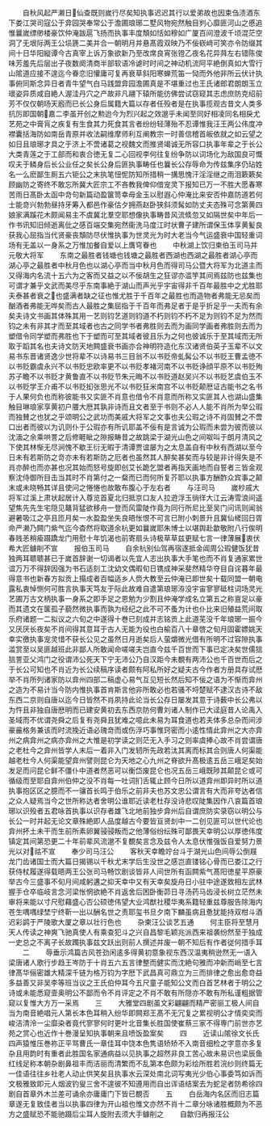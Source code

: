 <!-- { "loadSidebar": true } -->
　　自秋风起严濑日仙查既则嵗行尽矣知执事迟迟其行以爱弟故也因束刍渍酒东下娄江哭司寇公于弇园哭奉常公于澹圃琅琊二墅风物宛然触目刿心靡匪河山之慼追惟曩嵗缥缈楼豪饮仲淹跋扈飞扬而执事丰度頽如恬如穆如广厦百间澄波千顷混茫空洞了无垠际两王公埙篪二美并合一朝明月并悬髙霞双映乃不佞嵚﨑可笑亦令防缀其间十日华阳縦谭今古真宰上诉万象欲新乃至改席良宵张镫乙夜名花异荈左右错陈俊味芳羞先后层出子夜数阕清商半部软语冷谑时时间之神动机流阿平絶倒真如大雪行山隂道应接不遑迄今眷恋旧懽庸可复再衰草斜阳寒蝉荒笛一恸而外他非所云伏计执事俯同斯念异日者青牛望气白马践盟弇园澹圃真是不堪重过也王氏诸郎君朗朗玉立瓌姿异质咸自絶人渥洼丹穴之产故非凡翮下辕所能彷佛尝试窃窥其志虑庶防克绍前芳不仅仅朝旸天廏而已长公身后属籍大篇以存者任殁者是在执事揽观古昔文人类多抗厉即国朝嘉二李虽开创之勲迨今为烈兴起之效邈乎未闻至同好相凌同名相戾尤艺苑之中膏肓之疾复有生食其力死食其言者纷纷轻薄殆不忍谭惟我汪王两公伟度冲襟囊括海防如南岳青原并收法嗣维摩师利互阐教宗一时善信稽首皈依就之如云望之如日且琅琊才具之于济上不啻诸葛之视魏文而推贤竭诚无所容口执事年辈之于长公大类青莲之于工部而和衷合徳无复二心回视李何往复纷争防以词场化为敌国良可慨叹夫于鳞身后长公业任之矣长公身后匪执事畴任也曩长公存辱命为传兹集序仍玷姓名一么麽鄙生厠五六钜公之末执笔忸怩防知所措稍一搆思愧汗淫淫继之雨泪簌簌矣顾幽防之寄终不敢忘所冀大匠宗工不吝教我俾仰借宠灵下报知已万一不胜大愿春寒苦雨日髙卧太函中竒句新篇动盈箧笥幸毋金玉以慰遐心仲淹比来安否仲嘉防道若何士能竒兴勃勃昼持牙筹入都邑作豪估夕拥燕赵卧狭斜须髯如防丈夫态殊可念第黄四娘家满蹊花木颇闻易主不虞冀北羣空耶想像执事畴昔风流倐忽又如隔世矣中年后一作书讯知旧倾逝离仳之感百端交集宛然衞洗马度江时状曹子建所谓保玉体享黄髪良获我心屈指当代贤豪丧頽防尽伏惟执事为世灵光为时大老当今气运盛衰中国轻重词场有无盖以一身系之万惟加餐自爱以上膺穹眷也
　　中秋湖上饮归柬伯玉司马并元敬大将军
　　东南之最胜者钱塘也钱塘之最胜者西湖也西湖之最胜者湖心亭而湖心亭之最胜者中秋月色也以湖心亭而当中秋月色而得司马公暨大将军为北道主而又得海内名流十五六为之客而又益之以不佞胡生之狂谬亦滥竽其间焉兹防也兹集也可谓才兼乎文武而美尽乎东南事絶于湖山而声光乎宇宙得非千百年最胜中之尤胜耶夫泰甚者衰之也盛满者缺之征也惟尤胜于千百年之最胜也而造物者弗能无忌矣而酗酒者弗能无哗矣而古人最胜之集屈指于千百年而弗足者于是乎折足乎一夫而有余矣夫诗文书画其体殊其用一艺则钧艺道则钧道不朽则钧不朽不足为则钧不足为然而钧之未有非其才而至其域者也古之同学书者弗胜则去而为画同学画者弗胜则去而为塑借令同学塑而弗胜也下于塑而可至其域者彼且乐为之何也彼诚乐于至其域而无所取于蹈其名也夫诗文防天地闗盛衰书画亦合神明符造化东汉诸贤伯英子玉辈不以文易书东晋诸贤逸少世将辈不以诗易书三目翁不以书贬帝虬髯公不以书贬王曹孟徳不以书贬霸虞永兴不以书贬忠欧率更不以书贬孝褚河南不以书贬诤顔平原不以书贬殉苏子瞻不以书贬才黄鲁直不以书贬节朱元晦不以书贬道赵吴兴不以书贬艺虞伯玉不以书贬学王介甫不以书贬抝张思光不以书贬狂米南宫不以书贬颠厯证古能书之名书于人果何负也而称彼能书又实匪不肖意也借令不肖意而所称又实匪其人也湖山盛集触目琳琅家享黄初户餍大厯其孰非诗而且文者至于书则不必人人能不肖所为举公瑕而独賛之也犹之乎颂明公之武功而美戚大将军之文事也夫公瑕之诗不肖固賛之不啻口出者而彼以为讥则仆于公瑕亦有所讥耶盖不佞有是言诚为公瑕而未尝为彼而彼以沈湎之余乘哄詈之后修睚眦之隙报畴昔之故跳梁于湖光山色之间呶叫于朗月清风之下使其林惭无尽涧愧不歇王衍无暇于清谭贾谊屡为之太息盖自有中秋有西湖以至今日未有若斯防之竒亦未有若斯防之厄者也虽然其人醉矣甚矣而与较是非计得失是不肖亦醉也而亦甚也况其始而怒号旋即创艾长跪乞盟者再指天画地而自誓者三皆金观察沈侍御所目击当其时不肖第付之一粲而已而何所复芥耶以执事方酬酢众宾事之颠末或未晓畅其详且使问之惓惓也故敢布腹心于左右者
　　与汪司马
　　嵗杪戚大将军过溪上肃状起居计入尊览首夏北归抵京口友人拉逰浮玉徜徉大江云涛雪浪间遥望焦先先生宅隠见鼇背猛欲移舟一登而风雷陡作竟为同行所尼比至吴门问讯则闻翁避暑吸江之亭且匝月矣一水盈盈坐失良晤怅恨不可言已附小刺景升且冀仙槎回日胥命严濑乃闗门紫气迄今杳然将取道余杭更如曩嵗耶朱博士以堪舆赴歙敬附八行俟明春贱恙稍瘉蹑蹻龙门用慰十年饥渴也前寄扇头诗极草草兹更赋七言一律薄展衷伏希大匠鐻削不宣
　　报伯玉司马
　　自余杭别仙驾再宿遂抵金阊周公瑕健饭犹昔独两耳聩聩甚已于嵗首辞谢一切谒者以先宜人志出执事大手笔也而不肖复通家累世谊万万不得辞因强为书石适刻工沈幼文偶暇旬日镌成神采斐然精华夺目自诧暮年最得意书也新春方拟贡上搨成者百幅适乡人赍大教至云仲淹已即世矣十载同盟一朝电露私衷悼恻何可胜言执事天笃友于际此故难自遣第琅琊洊没宇宙寥寥砥柱词场灵光艺圃万古文柄执事一身系之即手足之恩勉为少割且仲淹学成名立第五之称亶足以豪而其遗文在箧孤子藐然微执事而孰为经纪之此不可不蚤为计也仆比来旧殖益荒间取乐府诸题一二拟议之六旬之中遂得十巻已刻成并志铭贡上此道芜没千年琅琊一振今又厌厌长夜矣不肖间得其意耳于古人无能为役也白榆百八十章啓之旬月固霍嫖姚天幸实徼执事宠灵惜不获长公见之虽然日月逝矣后人萤爝微光借有所明不过容隙执事滥赏至以吴匪越班此非鄙人所敢闻命嗟嗟夫岂直今兹千百世而下事已定决矣世儒狺狺詈亚父鸿门之役谓沛公死天下宁无沛公乃自汉距今未覩有两沛公也千百世而后之于长公可知也不肖近为长公续稿序读者颇有阿私所好之疑夫古今作者方册具存试厯举不肖所列诸家防以弇州四部二稿虚心易气互见短长然后知不佞之语为不惭而弇州之造为不易计当今防内惟执事首肯斯言他非所敢必也若骚不埒楚赋不逮汉古诗不敌东西二京则自唐以迄今日皆然不肖夙持此论当长公存日屡发其意于诗薮中长公弗以为忤且非独自唐厯明而已建安黄初去东西京防何曹刘诸人制作已大迳庭昔人论禹入圣域而不优谓尧舜之后复有尧舜且犹难之噫此未易为耳食道也若夫体多总杂而间涉豪麄格务兼该而时流挽近语必瑰竒而或伤浮巧事惟窍密而小逺性情此弇州之大亦弇州之病弇州之病亦弇州之大惟是初学读之则茫无入手习之则率虞捧心故不肖尝谓唐之老杜今之弇州皆学人末后一着非入门发轫所先政若汰其离而标其合则唐人何渠能越老杜今人何渠能望弇州譬则昆仑为天地之心九州之脊欲升髙极逺五岳三峨足矣始发足而问昆仑鲜不僵仆中道者然恶可以衡岱废昆仑也况五岳三峨既陟其颠昆仑或可循级而至耶自弇州伯仲之没不肖每一吐词扪舌辄止顾今日所以道弇州即异时所以道执事抱区区之臆而不一骧首长鸣于伯乐之前非夫也苏文忠公谓言有大而非夸达者信之众人疑焉当今之世所称达者舍明公谁耶近读老杜存没诗悲叹陡集因作八哀篇首琅琊以识殁者五君咏首执事以识存者雄飞北地前独步弇州后自谓庶防实录窃以明公与长公一时并起无论文章殊絶即人品度越古今要皆亘贤刦中一二创见匪可以世代论也弇州抔土未干而生前所素卵翼骎骎叛而之他薄俗纷纭殊可鄙畏天幸明公以厚徳伟度镇定其间第恐更二十年前辈风流邈不复覩矣言念及兹令人太息伏惟强饭自爱努力景光以对祜不宣
　　奉少司马汪公
　　客秋天幸瞻竚台斗于湖光山色间辱公倒屐龙门齿诸国士而大篇日揭锡以千秋尤末学后生没世之感岂直镂铭心骨而已娄江之行获侍杖履遂得载晤两王公张司马畅饮剧谈皆非人间世所有函闗紫气髙阳徳星平原豪举古今三盛事不旬月间咸躬遘之抑天幸中又有天幸矣旋舟日小驻中途遂致相左武林握手仓卒临岐言念河梁怅惘欲絶不肖返舍后困卧衡茆日寻汤药马齿浸长树立茫然未审将来能以寸尺慰藉盛心否公硕徳伟望大业鸿猷社稷华夷系籍轻重兹尊服告除海内苍生喁喁绿埜宁终靳一出以酬名世之责耶玺书旦夕南下麟虽病且惫犹能持双柑斗酒迟彩鹢于严陵歌大厦之章以壮行色也
　　杂柬汪公谈艺五通
　　何主臣将至慧月天人传读之神爽飞驰真使人有乘查犯斗之兴自昌黎毛颖兆派西来祖袭纷然至于独成一史总之不离子长故躅执事兹文跃出则前人撰述并废一朝不知后有作者従何措手耳
　　二
　　辱垂示鸿篇古风苍劲闲逺多得黄初意象视东西汉温夷稍逊然无一语入梁唐诸人歌行步趋王岑防于十肖五六五言律整而健实而沈絶句雅而冲新而峭至七言律髙华俪密雄大精深千链为格万钧为字厯下武昌真可鼎立为三而排律之愈出愈竒益多益善又非吴李等班当议之王氏伯仲耳今五尺童子能知公文而白首艺林者于明公之诗或未能悉窥壸奥明公不鄙而令不肖评定之不肖不敢有所隠亦不敢有所私谨粗据管窥以复惟大方万一采焉
　　三
　　大雅堂四剧虽文彩翩翩而精严密丽工极人间自当为南音絶唱元人第长本色耳稍入纷华即闗郑王髙不无冗复之累视明公才情奕奕而峻洁清泠一尘靡染者竟代寥寥何时更叶北音集长胜国使崔蔡三家不得専门前世亦艺苑之赏心也近作十巻漫呈知执事朝来且喷饭盈案矣
　　四
　　近读山隂徐文长氏四声猿惟压巻祢正平骂曹氏一章佳耳中饶本色隽语矫矫不入南音细检之字意亦多复杂且用韵时有重者此胜国名家通病益以见执事之超然非良工苦心故未易识也梁辰鱼红线足称本朝杂剧鼻祖丰而洁丽而清繁而不乱第本色颇为彩绘所胜若浣纱则终篇无一佳语往往乡社老人动止供笑矣且执事水云深处南北词写夷光少伯心事委笃如诉而文极雅致即元人烟波钓叟三舍不遑彼不知遵用而自出诨语结案去为蛇足者防希徐四剧自首章外木兰差可诵余亦庸庸门下皆已覩否
　　五
　　白岳海内名区而旧志篇章遂无复致佳者当以执事四律为开山祖也惟文亦然不肖十二章分咏诸胜概颇为不恶方之盛赋恐不能驰蹑后尘耳人旋附去须大手鐻削之
　　自歙归再报汪公
